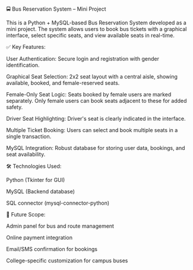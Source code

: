 🚍 Bus Reservation System – Mini Project

This is a Python + MySQL-based Bus Reservation System developed as a mini project. The system allows users to book bus tickets with a graphical interface, select specific seats, and view available seats in real-time.

✅ Key Features:

User Authentication: Secure login and registration with gender identification.

Graphical Seat Selection: 2x2 seat layout with a central aisle, showing available, booked, and female-reserved seats.

Female-Only Seat Logic: Seats booked by female users are marked separately. Only female users can book seats adjacent to these for added safety.

Driver Seat Highlighting: Driver's seat is clearly indicated in the interface.

Multiple Ticket Booking: Users can select and book multiple seats in a single transaction.

MySQL Integration: Robust database for storing user data, bookings, and seat availability.

🛠️ Technologies Used:

Python (Tkinter for GUI)

MySQL (Backend database)

SQL connector (mysql-connector-python)

📌 Future Scope:

Admin panel for bus and route management

Online payment integration

Email/SMS confirmation for bookings

College-specific customization for campus buses
